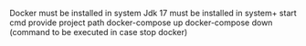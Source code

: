 Docker must be installed in system
Jdk 17 must be installed in system+
start cmd 
provide project path
docker-compose up 
docker-compose down (command to be executed in case stop docker)
